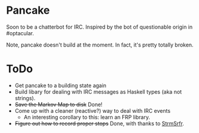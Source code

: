 Pancake
=======

Soon to be a chatterbot for IRC. Inspired by the bot of questionable origin in #optacular.

Note, pancake doesn't build at the moment. In fact, it's pretty totally broken.

ToDo
====

* Get pancake to a building state again
* Build libary for dealing with IRC messages as Haskell types (aka not strings).
* ~~Save the Markov Map to disk~~ Done!
* Come up with a cleaner (reactive?) way to deal with IRC events
  * An interesting corollary to this: learn an FRP library.
* ~~Figure out how to record proper stops~~ Done, with thanks to [StrmSrfr](https://github.com/StrmSrfr).

